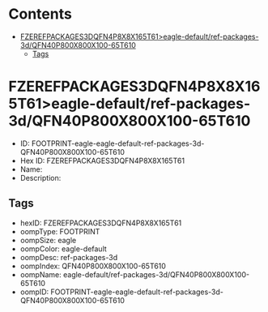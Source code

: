 



Contents
========

* [FZEREFPACKAGES3DQFN4P8X8X165T61>eagle-default/ref-packages-3d/QFN40P800X800X100-65T610](#fzerefpackages3dqfn4p8x8x165t61eagle-defaultref-packages-3dqfn40p800x800x100-65t610)
	* [Tags](#tags)

# FZEREFPACKAGES3DQFN4P8X8X165T61>eagle-default/ref-packages-3d/QFN40P800X800X100-65T610

- ID: FOOTPRINT-eagle-eagle-default-ref-packages-3d-QFN40P800X800X100-65T610
- Hex ID: FZEREFPACKAGES3DQFN4P8X8X165T61
- Name: 
- Description: 

## Tags

- hexID: FZEREFPACKAGES3DQFN4P8X8X165T61
- oompType: FOOTPRINT
- oompSize: eagle
- oompColor: eagle-default
- oompDesc: ref-packages-3d
- oompIndex: QFN40P800X800X100-65T610
- oompName: eagle-default/ref-packages-3d/QFN40P800X800X100-65T610
- oompID: FOOTPRINT-eagle-eagle-default-ref-packages-3d-QFN40P800X800X100-65T610
